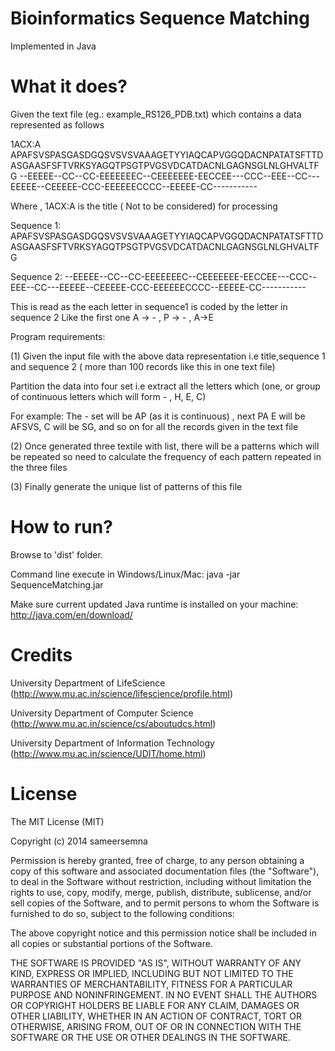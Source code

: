 Bioinformatics Sequence Matching
======================
Implemented in Java

What it does?
=============
Given the text file (eg.: example_RS126_PDB.txt) which contains a data represented as follows

1ACX:A
APAFSVSPASGASDGQSVSVSVAAAGETYYIAQCAPVGGQDACNPATATSFTTDASGAASFSFTVRKSYAGQTPSGTPVGSVDCATDACNLGAGNSGLNLGHVALTFG
--EEEEE--CC--CC-EEEEEEEC--CEEEEEEE-EECCEE---CCC--EEE--CC---EEEEE--CEEEEE-CCC-EEEEEECCCC--EEEEE-CC-----------

Where , 1ACX:A is the title ( Not to be considered) for processing

Sequence 1: APAFSVSPASGASDGQSVSVSVAAAGETYYIAQCAPVGGQDACNPATATSFTTDASGAASFSFTVRKSYAGQTPSGTPVGSVDCATDACNLGAGNSGLNLGHVALTFG

Sequence 2:  --EEEEE--CC--CC-EEEEEEEC--CEEEEEEE-EECCEE---CCC--EEE--CC---EEEEE--CEEEEE-CCC-EEEEEECCCC--EEEEE-CC-----------

This is read as the each letter in sequence1 is coded by the letter in sequence 2
Like the first one A -> - , P -> - , A->E

Program requirements: 

(1) Given the input file with the above data representation i.e title,sequence 1 and sequence 2 ( more than 100 records like this in one text file)

Partition the data into four set i.e extract all the letters which (one, or group of continuous letters which will form - , H, E, C)

For example:
The  - set will be AP (as it is continuous) , next PA
E will be AFSVS, 
C will be SG, and so on for all the records given in the text file

(2) Once generated three textile with  list, there will be a patterns which will be repeated so need to calculate the frequency of each pattern repeated in the three files

(3) Finally generate the unique  list of patterns of this file


How to run?
=============
Browse to 'dist' folder.

Command line execute in Windows/Linux/Mac: java -jar SequenceMatching.jar 

Make sure current updated Java runtime is installed on your machine: http://java.com/en/download/



Credits
=======

University Department of LifeScience (http://www.mu.ac.in/science/lifescience/profile.html)

University Department of Computer Science (http://www.mu.ac.in/science/cs/aboutudcs.html)

University Department of Information Technology (http://www.mu.ac.in/science/UDIT/home.html)



License
=======

The MIT License (MIT)

Copyright (c) 2014 sameersemna

Permission is hereby granted, free of charge, to any person obtaining a copy
of this software and associated documentation files (the "Software"), to deal
in the Software without restriction, including without limitation the rights
to use, copy, modify, merge, publish, distribute, sublicense, and/or sell
copies of the Software, and to permit persons to whom the Software is
furnished to do so, subject to the following conditions:

The above copyright notice and this permission notice shall be included in all
copies or substantial portions of the Software.

THE SOFTWARE IS PROVIDED "AS IS", WITHOUT WARRANTY OF ANY KIND, EXPRESS OR
IMPLIED, INCLUDING BUT NOT LIMITED TO THE WARRANTIES OF MERCHANTABILITY,
FITNESS FOR A PARTICULAR PURPOSE AND NONINFRINGEMENT. IN NO EVENT SHALL THE
AUTHORS OR COPYRIGHT HOLDERS BE LIABLE FOR ANY CLAIM, DAMAGES OR OTHER
LIABILITY, WHETHER IN AN ACTION OF CONTRACT, TORT OR OTHERWISE, ARISING FROM,
OUT OF OR IN CONNECTION WITH THE SOFTWARE OR THE USE OR OTHER DEALINGS IN THE
SOFTWARE.
